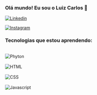 ### Olá mundo! Eu sou o Luiz Carlos 👋

[![Linkedin](https://img.shields.io/badge/LinkedIn-0077B5?style=for-the-badge&logo=linkedin&logoColor=white
)](https://www.linkedin.com/in/luizcarlosgomesjr/)

[![Instagram](https://img.shields.io/badge/Instagram-E4405F?style=for-the-badge&logo=instagram&logoColor=white
)](https://www.instagram.com/luigui_carlos/)

### Tecnologias que estou aprendendo:

<div style="display: inline_block"><br/>
  <img align="center" alt="Phyton" src="https://img.shields.io/badge/Python-3776AB?style=for-the-badge&logo=python&logoColor=white" />
</div>


<div style="display: inline_block"><br/>
  <img align="center" alt="HTML" <img src="https://img.shields.io/badge/HTML-239120?style=for-the-badge&logo=html5&logoColor=white" />
</div>

<div style="display: inline_block"><br/>
  <img align="center" alt="CSS" <img src="https://img.shields.io/badge/CSS-239120?&style=for-the-badge&logo=css3&logoColor=white" />
</div>


<div style="display: inline_block"><br/>
  <img align="center" alt="Javascript" src="https://img.shields.io/badge/JavaScript-F7DF1E?style=for-the-badge&logo=javascript&logoColor=black" />
</div><br/>

